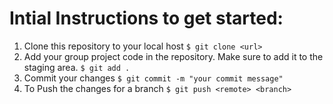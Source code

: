 # Intial Instructions to get started:
1. Clone this repository to your local host ```$ git clone <url>```
2. Add your group project code in the repository. Make sure to add it to the staging area. ```$ git add .```
3. Commit your changes ```$ git commit -m "your commit message"```
4. To Push the changes for a branch ```$ git push <remote> <branch>```
